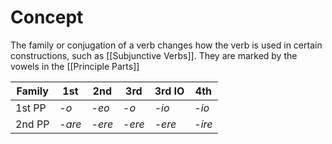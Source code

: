 # Concept
The family or conjugation of a verb changes how the verb is used in certain constructions, such as [[Subjunctive Verbs]]. They are marked by the vowels in the [[Principle Parts]]

| Family | 1st    | 2nd    | 3rd    | 3rd IO | 4th    |
| ------ | ------ | ------ | ------ | ------- | ------ |
| 1st PP | -*o*   | -*eo*  | -*o*   | -*io*   | -*io*  |
| 2nd PP | -*are* | -*ere* | -*ere* | -*ere*  | -*ire* |

